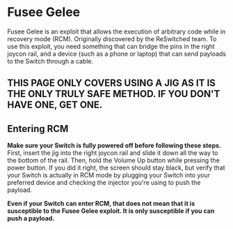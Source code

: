 # Fusee Gelee

Fusee Gelee is an exploit that allows the execution of arbitrary code while in recovery mode \(RCM\). Originally discovered by the ReSwitched team. To use this exploit, you need something that can bridge the pins in the right joycon rail, and a device \(such as a phone or laptop\) that can send payloads to the Switch through a cable. 

## THIS PAGE ONLY COVERS USING A JIG AS IT IS THE ONLY TRULY SAFE METHOD. IF YOU DON'T HAVE ONE, GET ONE.

## Entering RCM

**Make sure your Switch is fully powered off before following these steps.** First, insert the jig into the right joycon rail and slide it down all the way to the bottom of the rail. Then, hold the Volume Up button while pressing the power button. If you did it right, the screen should stay black, but verify that your Switch is actually in RCM mode by plugging your Switch into your preferred device and checking the injector you're using to push the payload.

**Even if your Switch can enter RCM, that does not mean that it is susceptible to the Fusee Gelee exploit. It is only susceptible if you can push a payload.**



